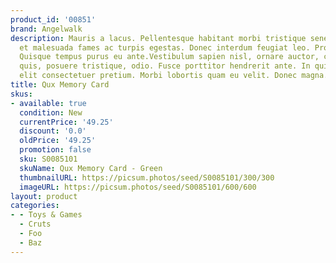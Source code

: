 ```yaml
---
product_id: '00851'
brand: Angelwalk
description: Mauris a lacus. Pellentesque habitant morbi tristique senectus et netus
  et malesuada fames ac turpis egestas. Donec interdum feugiat leo. Proin adipiscing.
  Quisque tempus purus eu ante.Vestibulum sapien nisl, ornare auctor, consectetuer
  quis, posuere tristique, odio. Fusce porttitor hendrerit ante. In quis lorem vitae
  elit consectetuer pretium. Morbi lobortis quam eu velit. Donec magna.
title: Qux Memory Card
skus:
- available: true
  condition: New
  currentPrice: '49.25'
  discount: '0.0'
  oldPrice: '49.25'
  promotion: false
  sku: S0085101
  skuName: Qux Memory Card - Green
  thumbnailURL: https://picsum.photos/seed/S0085101/300/300
  imageURL: https://picsum.photos/seed/S0085101/600/600
layout: product
categories:
- - Toys & Games
  - Cruts
  - Foo
  - Baz
---
```

